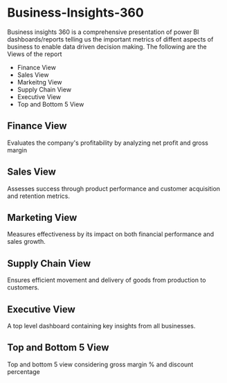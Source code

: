 # Business-Insights-360

Business insights 360 is a comprehensive presentation of power BI dashboards/reports telling us the important metrics of diffent aspects of business to enable data driven decision making. The following are the Views of the report

- Finance View
- Sales View
- Markeitng View
- Supply Chain View
- Executive View
- Top and Bottom 5 View

## Finance View
Evaluates the company's profitability by analyzing net profit and gross margin

## Sales View
Assesses success through product performance and customer acquisition and retention metrics.

## Marketing View
Measures effectiveness by its impact on both financial performance and sales growth.

## Supply Chain View
Ensures efficient movement and delivery of goods from production to customers.

## Executive View
A top level dashboard containing key insights from all businesses. 

## Top and Bottom 5 View
Top and bottom 5 view considering gross  margin % and discount percentage  





